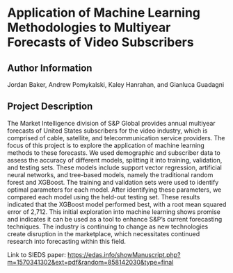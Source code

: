 # Application of Machine Learning Methodologies to Multiyear Forecasts of Video Subscribers

Author Information
------------------
Jordan Baker, Andrew Pomykalski, Kaley Hanrahan, and Gianluca Guadagni

Project Description
-------------------
The Market Intelligence division of S&P Global provides annual multiyear forecasts of United States subscribers for the video industry, which is comprised of cable, satellite, and telecommunication service providers. The focus of this project is to explore the application of machine learning methods to these forecasts. We used demographic and subscriber data to assess the accuracy of different models, splitting it into training, validation, and testing sets. These models include support vector regression, artificial neural networks, and tree-based models, namely the traditional random forest and XGBoost. The training and validation sets were used to identify optimal parameters for each model. After identifying these parameters, we compared each model using the held-out testing set. These results indicated that the XGBoost model performed best, with a root mean squared error of 2,712. This initial exploration into machine learning shows promise and indicates it can be used as a tool to enhance S&P’s current forecasting techniques. The industry is continuing to change as new technologies create disruption in the marketplace, which necessitates continued research into forecasting within this field.

Link to SIEDS paper:
https://edas.info/showManuscript.php?m=1570341302&ext=pdf&random=858142030&type=final

